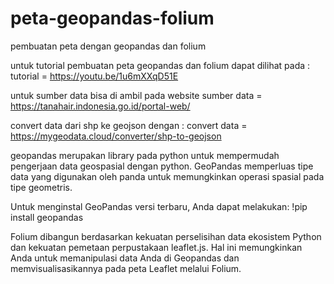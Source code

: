 # peta-geopandas-folium
pembuatan peta dengan geopandas dan folium

untuk tutorial pembuatan peta geopandas dan folium dapat dilihat pada : tutorial = https://youtu.be/1u6mXXqD51E

untuk sumber data bisa di ambil pada website sumber data = https://tanahair.indonesia.go.id/portal-web/

convert data dari shp ke geojson dengan : convert data = https://mygeodata.cloud/converter/shp-to-geojson

geopandas merupakan library pada python untuk mempermudah pengerjaan data geospasial dengan python. GeoPandas memperluas tipe data yang digunakan oleh panda untuk memungkinkan operasi spasial pada tipe geometris.

Untuk menginstal GeoPandas versi terbaru, Anda dapat melakukan: 
!pip install geopandas

Folium dibangun berdasarkan kekuatan perselisihan data ekosistem Python dan kekuatan pemetaan perpustakaan leaflet.js. Hal ini memungkinkan Anda untuk memanipulasi data Anda di Geopandas dan memvisualisasikannya pada peta Leaflet melalui Folium.
